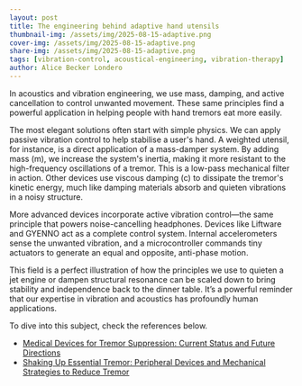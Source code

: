 ```yaml
---
layout: post
title: The engineering behind adaptive hand utensils
thumbnail-img: /assets/img/2025-08-15-adaptive.png
cover-img: /assets/img/2025-08-15-adaptive.png
share-img: /assets/img/2025-08-15-adaptive.png
tags: [vibration-control, acoustical-engineering, vibration-therapy]
author: Alice Becker Londero
---
```

In acoustics and vibration engineering, we use mass, damping, and active cancellation to control unwanted movement. These same principles find a powerful application in helping people with hand tremors eat more easily.

The most elegant solutions often start with simple physics. We can apply passive vibration control to help stabilise a user's hand. A weighted utensil, for instance, is a direct application of a mass-damper system. By adding mass (m), we increase the system's inertia, making it more resistant to the high-frequency oscillations of a tremor. This is a low-pass mechanical filter in action. Other devices use viscous damping (c) to dissipate the tremor's kinetic energy, much like damping materials absorb and quieten vibrations in a noisy structure.

More advanced devices incorporate active vibration control—the same principle that powers noise-cancelling headphones. Devices like Liftware and GYENNO act as a complete control system. Internal accelerometers sense the unwanted vibration, and a microcontroller commands tiny actuators to generate an equal and opposite, anti-phase motion.

This field is a perfect illustration of how the principles we use to quieten a jet engine or dampen structural resonance can be scaled down to bring stability and independence back to the dinner table. It’s a powerful reminder that our expertise in vibration and acoustics has profoundly human applications.

To dive into this subject, check the references below.

- [Medical Devices for Tremor Suppression: Current Status and Future Directions](https://pmc.ncbi.nlm.nih.gov/articles/PMC8065649/)
- [Shaking Up Essential Tremor: Peripheral Devices and Mechanical Strategies to Reduce Tremor](https://tremorjournal.org/articles/10.5334/tohm.930)